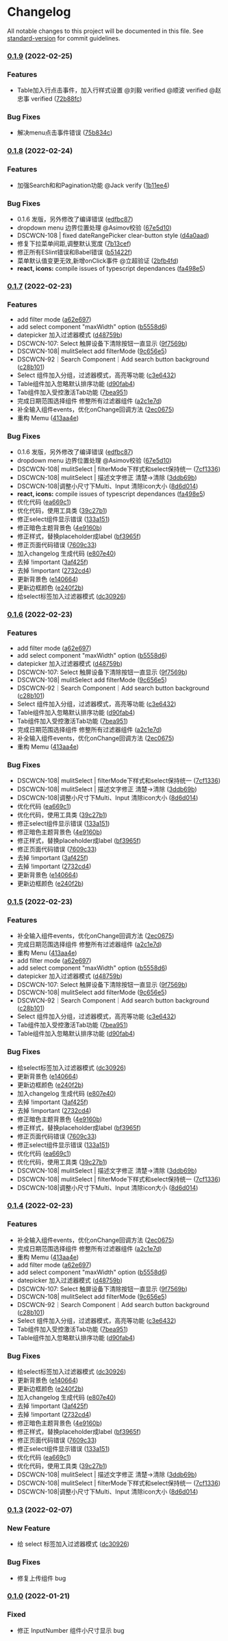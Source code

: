# Changelog

All notable changes to this project will be documented in this file. See [standard-version](https://github.com/conventional-changelog/standard-version) for commit guidelines.

### [0.1.9](https://gitlab.porsche-preview.cn///compare/v0.1.8...v0.1.9) (2022-02-25)


### Features

* Table加入行点击事件，加入行样式设置 @刘毅 verified  @顺波 verified  @赵忠事 verified ([72b88fc](https://gitlab.porsche-preview.cn///commit/72b88fc6409e56c55403c622e0d8e5ee4346ec69))


### Bug Fixes

* 解决menu点击事件错误 ([75b834c](https://gitlab.porsche-preview.cn///commit/75b834ca37f86a16dda6c1420107a89163c5661a))

### [0.1.8](https://gitlab.porsche-preview.cn///compare/v0.1.6...v0.1.8) (2022-02-24)


### Features

* 加强Search和和Pagination功能 @Jack verify ([1b11ee4](https://gitlab.porsche-preview.cn///commit/1b11ee4a405d6ddf17cd207a05676c7d00265f05))


### Bug Fixes

* 0.1.6 发版，另外修改了编译错误 ([edfbc87](https://gitlab.porsche-preview.cn///commit/edfbc8756e8766d7bdccdee9ff39a6c22a0f6ec8))
* dropdown menu 边界位置处理 @Asimov校验 ([67e5d10](https://gitlab.porsche-preview.cn///commit/67e5d104ffd07c73309734a3a2463b4b87acda2c))
* DSCWCN-108 | fixed dateRangePicker clear-button style ([d4a0aad](https://gitlab.porsche-preview.cn///commit/d4a0aadc9c047070502434e515c97650d3669e49))
* 修复下拉菜单间距,调整默认宽度 ([7b13cef](https://gitlab.porsche-preview.cn///commit/7b13cef91c0bde0cce49bfd4c4702a97b84e03dd))
* 修正所有ESlint错误和Babel错误 ([b51422f](https://gitlab.porsche-preview.cn///commit/b51422fd55e48f8815c9d830b33035885dbdc7db))
* 菜单默认值变更无效,新增onClick事件 @立超验证 ([2bfb4fd](https://gitlab.porsche-preview.cn///commit/2bfb4fd9bad9ce1cad9e7201c5ef8eac2d38ead3))
* **react, icons:** compile issues of typescript dependances ([fa498e5](https://gitlab.porsche-preview.cn///commit/fa498e5147e9cff9206f5e09ac0c6cccb2ef1025))

### [0.1.7](https://gitlab.porsche-preview.cn/porsche-digital-china/web/pui/compare/v0.1.0...v0.1.7) (2022-02-23)


### Features

* add filter mode ([a62e697](https://gitlab.porsche-preview.cn/porsche-digital-china/web/pui/commit/a62e697f50f297e6e5667b23758f5b565d14a25f))
* add select component "maxWidth" option ([b5558d6](https://gitlab.porsche-preview.cn/porsche-digital-china/web/pui/commit/b5558d6a4dfc035ded0476e3197737ab71beb479))
* datepicker 加入过滤器模式 ([d48759b](https://gitlab.porsche-preview.cn/porsche-digital-china/web/pui/commit/d48759b00199967cb405b2c44d86deb5d015cedc))
* DSCWCN-107: Select 触屏设备下清除按钮一直显示 ([9f7569b](https://gitlab.porsche-preview.cn/porsche-digital-china/web/pui/commit/9f7569b891410733c9a349117b83398e2e1eed54))
* DSCWCN-108| mulitSelect add filterMode ([9c656e5](https://gitlab.porsche-preview.cn/porsche-digital-china/web/pui/commit/9c656e569fcee52e2f81da3bdaf86f8bbb8064d3))
* DSCWCN-92｜Search Component｜Add search button background ([c28b101](https://gitlab.porsche-preview.cn/porsche-digital-china/web/pui/commit/c28b101e36f503b3d8f7fae784141b9bfee36b79))
* Select 组件加入分组，过滤器模式，高亮等功能 ([c3e6432](https://gitlab.porsche-preview.cn/porsche-digital-china/web/pui/commit/c3e64323395004dd2d76aa0c5118518c24c51a5b))
* Table组件加入忽略默认排序功能 ([d90fab4](https://gitlab.porsche-preview.cn/porsche-digital-china/web/pui/commit/d90fab4955e73d652abeabfb8c8d7bed22a85440))
* Tab组件加入受控激活Tab功能 ([7bea951](https://gitlab.porsche-preview.cn/porsche-digital-china/web/pui/commit/7bea9511f1ebe922a711af5d513b591bb25f29ce))
* 完成日期范围选择组件  修整所有过滤器组件 ([a2c1e7d](https://gitlab.porsche-preview.cn/porsche-digital-china/web/pui/commit/a2c1e7d26f2634c275f383a042c892a110487bba))
* 补全输入组件events，优化onChange回调方法 ([2ec0675](https://gitlab.porsche-preview.cn/porsche-digital-china/web/pui/commit/2ec0675c8f9539357b818d7c63e836ee8b91c86b))
* 重构 Memu ([413aa4e](https://gitlab.porsche-preview.cn/porsche-digital-china/web/pui/commit/413aa4eecdda1024b998a9f7ce3d62afb4f0b53b))


### Bug Fixes

* 0.1.6 发版，另外修改了编译错误 ([edfbc87](https://gitlab.porsche-preview.cn/porsche-digital-china/web/pui/commit/edfbc8756e8766d7bdccdee9ff39a6c22a0f6ec8))
* dropdown menu 边界位置处理 @Asimov校验 ([67e5d10](https://gitlab.porsche-preview.cn/porsche-digital-china/web/pui/commit/67e5d104ffd07c73309734a3a2463b4b87acda2c))
* DSCWCN-108| mulitSelect | filterMode下样式和select保持统一 ([7cf1336](https://gitlab.porsche-preview.cn/porsche-digital-china/web/pui/commit/7cf133628f1b44b9491a0e7614b316ea65e5c682))
* DSCWCN-108| mulitSelect | 描述文字修正 清楚->清除 ([3ddb69b](https://gitlab.porsche-preview.cn/porsche-digital-china/web/pui/commit/3ddb69b144a08b4bee80bae12a372329d12cd609))
* DSCWCN-108|调整小尺寸下Multi、Input 清除icon大小 ([8d6d014](https://gitlab.porsche-preview.cn/porsche-digital-china/web/pui/commit/8d6d014b1db72d5f3c9482ed1bb0c32dd345b1da))
* **react, icons:** compile issues of typescript dependances ([fa498e5](https://gitlab.porsche-preview.cn/porsche-digital-china/web/pui/commit/fa498e5147e9cff9206f5e09ac0c6cccb2ef1025))
* 优化代码 ([ea669c1](https://gitlab.porsche-preview.cn/porsche-digital-china/web/pui/commit/ea669c1554a5ed2288145562d69bbe431f8b621f))
* 优化代码，使用工具类 ([39c27b1](https://gitlab.porsche-preview.cn/porsche-digital-china/web/pui/commit/39c27b13c45c974d3774796d6ffc4641f2f0d5e5))
* 修正select组件显示错误 ([133a151](https://gitlab.porsche-preview.cn/porsche-digital-china/web/pui/commit/133a151523945cb68043aa058f196ec4face142a))
* 修正暗色主题背景色 ([4e9160b](https://gitlab.porsche-preview.cn/porsche-digital-china/web/pui/commit/4e9160b574c215f80a8557d9dbf5db93897ee44a))
* 修正样式，替换placeholder成label ([bf3965f](https://gitlab.porsche-preview.cn/porsche-digital-china/web/pui/commit/bf3965f9d0ef0cef729a15355c506a1cfb2c6ca8))
* 修正页面代码错误 ([7609c33](https://gitlab.porsche-preview.cn/porsche-digital-china/web/pui/commit/7609c333ad0795f9e6ef6d38676d9160e11b07f7))
* 加入changelog 生成代码 ([e807e40](https://gitlab.porsche-preview.cn/porsche-digital-china/web/pui/commit/e807e40719bb1451501667b306a626daa8421692))
* 去掉 !important ([3af425f](https://gitlab.porsche-preview.cn/porsche-digital-china/web/pui/commit/3af425f3e0b050ad5bb0bdea13c458883692a515))
* 去掉 !important ([2732cd4](https://gitlab.porsche-preview.cn/porsche-digital-china/web/pui/commit/2732cd4c8761efc290d13b8e308ea7a8c7867082))
* 更新背景色 ([e140664](https://gitlab.porsche-preview.cn/porsche-digital-china/web/pui/commit/e140664bdcfb42b240579524aa044ca249190191))
* 更新边框颜色 ([e240f2b](https://gitlab.porsche-preview.cn/porsche-digital-china/web/pui/commit/e240f2b7ba04b58edaacd928de434977b189344f))
* 给select标签加入过滤器模式 ([dc30926](https://gitlab.porsche-preview.cn/porsche-digital-china/web/pui/commit/dc309263587b9992d4fcd89c9536df7e615f3bd7))

### [0.1.6](https://gitlab.porsche-preview.cn///compare/v0.1.3...v0.1.6) (2022-02-23)


### Features

* add filter mode ([a62e697](https://gitlab.porsche-preview.cn///commit/a62e697f50f297e6e5667b23758f5b565d14a25f))
* add select component "maxWidth" option ([b5558d6](https://gitlab.porsche-preview.cn///commit/b5558d6a4dfc035ded0476e3197737ab71beb479))
* datepicker 加入过滤器模式 ([d48759b](https://gitlab.porsche-preview.cn///commit/d48759b00199967cb405b2c44d86deb5d015cedc))
* DSCWCN-107: Select 触屏设备下清除按钮一直显示 ([9f7569b](https://gitlab.porsche-preview.cn///commit/9f7569b891410733c9a349117b83398e2e1eed54))
* DSCWCN-108| mulitSelect add filterMode ([9c656e5](https://gitlab.porsche-preview.cn///commit/9c656e569fcee52e2f81da3bdaf86f8bbb8064d3))
* DSCWCN-92｜Search Component｜Add search button background ([c28b101](https://gitlab.porsche-preview.cn///commit/c28b101e36f503b3d8f7fae784141b9bfee36b79))
* Select 组件加入分组，过滤器模式，高亮等功能 ([c3e6432](https://gitlab.porsche-preview.cn///commit/c3e64323395004dd2d76aa0c5118518c24c51a5b))
* Table组件加入忽略默认排序功能 ([d90fab4](https://gitlab.porsche-preview.cn///commit/d90fab4955e73d652abeabfb8c8d7bed22a85440))
* Tab组件加入受控激活Tab功能 ([7bea951](https://gitlab.porsche-preview.cn///commit/7bea9511f1ebe922a711af5d513b591bb25f29ce))
* 完成日期范围选择组件  修整所有过滤器组件 ([a2c1e7d](https://gitlab.porsche-preview.cn///commit/a2c1e7d26f2634c275f383a042c892a110487bba))
* 补全输入组件events，优化onChange回调方法 ([2ec0675](https://gitlab.porsche-preview.cn///commit/2ec0675c8f9539357b818d7c63e836ee8b91c86b))
* 重构 Memu ([413aa4e](https://gitlab.porsche-preview.cn///commit/413aa4eecdda1024b998a9f7ce3d62afb4f0b53b))


### Bug Fixes

* DSCWCN-108| mulitSelect | filterMode下样式和select保持统一 ([7cf1336](https://gitlab.porsche-preview.cn///commit/7cf133628f1b44b9491a0e7614b316ea65e5c682))
* DSCWCN-108| mulitSelect | 描述文字修正 清楚->清除 ([3ddb69b](https://gitlab.porsche-preview.cn///commit/3ddb69b144a08b4bee80bae12a372329d12cd609))
* DSCWCN-108|调整小尺寸下Multi、Input 清除icon大小 ([8d6d014](https://gitlab.porsche-preview.cn///commit/8d6d014b1db72d5f3c9482ed1bb0c32dd345b1da))
* 优化代码 ([ea669c1](https://gitlab.porsche-preview.cn///commit/ea669c1554a5ed2288145562d69bbe431f8b621f))
* 优化代码，使用工具类 ([39c27b1](https://gitlab.porsche-preview.cn///commit/39c27b13c45c974d3774796d6ffc4641f2f0d5e5))
* 修正select组件显示错误 ([133a151](https://gitlab.porsche-preview.cn///commit/133a151523945cb68043aa058f196ec4face142a))
* 修正暗色主题背景色 ([4e9160b](https://gitlab.porsche-preview.cn///commit/4e9160b574c215f80a8557d9dbf5db93897ee44a))
* 修正样式，替换placeholder成label ([bf3965f](https://gitlab.porsche-preview.cn///commit/bf3965f9d0ef0cef729a15355c506a1cfb2c6ca8))
* 修正页面代码错误 ([7609c33](https://gitlab.porsche-preview.cn///commit/7609c333ad0795f9e6ef6d38676d9160e11b07f7))
* 去掉 !important ([3af425f](https://gitlab.porsche-preview.cn///commit/3af425f3e0b050ad5bb0bdea13c458883692a515))
* 去掉 !important ([2732cd4](https://gitlab.porsche-preview.cn///commit/2732cd4c8761efc290d13b8e308ea7a8c7867082))
* 更新背景色 ([e140664](https://gitlab.porsche-preview.cn///commit/e140664bdcfb42b240579524aa044ca249190191))
* 更新边框颜色 ([e240f2b](https://gitlab.porsche-preview.cn///commit/e240f2b7ba04b58edaacd928de434977b189344f))

### [0.1.5](https://gitlab.porsche-preview.cn/porsche-digital-china/web/pui/compare/v0.1.0...v0.1.5) (2022-02-23)


### Features

* 补全输入组件events，优化onChange回调方法 ([2ec0675](https://gitlab.porsche-preview.cn/porsche-digital-china/web/pui/commit/2ec0675c8f9539357b818d7c63e836ee8b91c86b))
* 完成日期范围选择组件  修整所有过滤器组件 ([a2c1e7d](https://gitlab.porsche-preview.cn/porsche-digital-china/web/pui/commit/a2c1e7d26f2634c275f383a042c892a110487bba))
* 重构 Menu ([413aa4e](https://gitlab.porsche-preview.cn/porsche-digital-china/web/pui/commit/413aa4eecdda1024b998a9f7ce3d62afb4f0b53b))
* add filter mode ([a62e697](https://gitlab.porsche-preview.cn/porsche-digital-china/web/pui/commit/a62e697f50f297e6e5667b23758f5b565d14a25f))
* add select component "maxWidth" option ([b5558d6](https://gitlab.porsche-preview.cn/porsche-digital-china/web/pui/commit/b5558d6a4dfc035ded0476e3197737ab71beb479))
* datepicker 加入过滤器模式 ([d48759b](https://gitlab.porsche-preview.cn/porsche-digital-china/web/pui/commit/d48759b00199967cb405b2c44d86deb5d015cedc))
* DSCWCN-107: Select 触屏设备下清除按钮一直显示 ([9f7569b](https://gitlab.porsche-preview.cn/porsche-digital-china/web/pui/commit/9f7569b891410733c9a349117b83398e2e1eed54))
* DSCWCN-108| mulitSelect add filterMode ([9c656e5](https://gitlab.porsche-preview.cn/porsche-digital-china/web/pui/commit/9c656e569fcee52e2f81da3bdaf86f8bbb8064d3))
* DSCWCN-92｜Search Component｜Add search button background ([c28b101](https://gitlab.porsche-preview.cn/porsche-digital-china/web/pui/commit/c28b101e36f503b3d8f7fae784141b9bfee36b79))
* Select 组件加入分组，过滤器模式，高亮等功能 ([c3e6432](https://gitlab.porsche-preview.cn/porsche-digital-china/web/pui/commit/c3e64323395004dd2d76aa0c5118518c24c51a5b))
* Tab组件加入受控激活Tab功能 ([7bea951](https://gitlab.porsche-preview.cn/porsche-digital-china/web/pui/commit/7bea9511f1ebe922a711af5d513b591bb25f29ce))
* Table组件加入忽略默认排序功能 ([d90fab4](https://gitlab.porsche-preview.cn/porsche-digital-china/web/pui/commit/d90fab4955e73d652abeabfb8c8d7bed22a85440))


### Bug Fixes

* 给select标签加入过滤器模式 ([dc30926](https://gitlab.porsche-preview.cn/porsche-digital-china/web/pui/commit/dc309263587b9992d4fcd89c9536df7e615f3bd7))
* 更新背景色 ([e140664](https://gitlab.porsche-preview.cn/porsche-digital-china/web/pui/commit/e140664bdcfb42b240579524aa044ca249190191))
* 更新边框颜色 ([e240f2b](https://gitlab.porsche-preview.cn/porsche-digital-china/web/pui/commit/e240f2b7ba04b58edaacd928de434977b189344f))
* 加入changelog 生成代码 ([e807e40](https://gitlab.porsche-preview.cn/porsche-digital-china/web/pui/commit/e807e40719bb1451501667b306a626daa8421692))
* 去掉 !important ([3af425f](https://gitlab.porsche-preview.cn/porsche-digital-china/web/pui/commit/3af425f3e0b050ad5bb0bdea13c458883692a515))
* 去掉 !important ([2732cd4](https://gitlab.porsche-preview.cn/porsche-digital-china/web/pui/commit/2732cd4c8761efc290d13b8e308ea7a8c7867082))
* 修正暗色主题背景色 ([4e9160b](https://gitlab.porsche-preview.cn/porsche-digital-china/web/pui/commit/4e9160b574c215f80a8557d9dbf5db93897ee44a))
* 修正样式，替换placeholder成label ([bf3965f](https://gitlab.porsche-preview.cn/porsche-digital-china/web/pui/commit/bf3965f9d0ef0cef729a15355c506a1cfb2c6ca8))
* 修正页面代码错误 ([7609c33](https://gitlab.porsche-preview.cn/porsche-digital-china/web/pui/commit/7609c333ad0795f9e6ef6d38676d9160e11b07f7))
* 修正select组件显示错误 ([133a151](https://gitlab.porsche-preview.cn/porsche-digital-china/web/pui/commit/133a151523945cb68043aa058f196ec4face142a))
* 优化代码 ([ea669c1](https://gitlab.porsche-preview.cn/porsche-digital-china/web/pui/commit/ea669c1554a5ed2288145562d69bbe431f8b621f))
* 优化代码，使用工具类 ([39c27b1](https://gitlab.porsche-preview.cn/porsche-digital-china/web/pui/commit/39c27b13c45c974d3774796d6ffc4641f2f0d5e5))
* DSCWCN-108| mulitSelect | 描述文字修正 清楚->清除 ([3ddb69b](https://gitlab.porsche-preview.cn/porsche-digital-china/web/pui/commit/3ddb69b144a08b4bee80bae12a372329d12cd609))
* DSCWCN-108| mulitSelect | filterMode下样式和select保持统一 ([7cf1336](https://gitlab.porsche-preview.cn/porsche-digital-china/web/pui/commit/7cf133628f1b44b9491a0e7614b316ea65e5c682))
* DSCWCN-108|调整小尺寸下Multi、Input 清除icon大小 ([8d6d014](https://gitlab.porsche-preview.cn/porsche-digital-china/web/pui/commit/8d6d014b1db72d5f3c9482ed1bb0c32dd345b1da))

### [0.1.4](https://gitlab.porsche-preview.cn/porsche-digital-china/web/pui/compare/v0.1.0...v0.1.4) (2022-02-23)


### Features

* 补全输入组件events，优化onChange回调方法 ([2ec0675](https://gitlab.porsche-preview.cn/porsche-digital-china/web/pui/commit/2ec0675c8f9539357b818d7c63e836ee8b91c86b))
* 完成日期范围选择组件  修整所有过滤器组件 ([a2c1e7d](https://gitlab.porsche-preview.cn/porsche-digital-china/web/pui/commit/a2c1e7d26f2634c275f383a042c892a110487bba))
* 重构 Memu ([413aa4e](https://gitlab.porsche-preview.cn/porsche-digital-china/web/pui/commit/413aa4eecdda1024b998a9f7ce3d62afb4f0b53b))
* add filter mode ([a62e697](https://gitlab.porsche-preview.cn/porsche-digital-china/web/pui/commit/a62e697f50f297e6e5667b23758f5b565d14a25f))
* add select component "maxWidth" option ([b5558d6](https://gitlab.porsche-preview.cn/porsche-digital-china/web/pui/commit/b5558d6a4dfc035ded0476e3197737ab71beb479))
* datepicker 加入过滤器模式 ([d48759b](https://gitlab.porsche-preview.cn/porsche-digital-china/web/pui/commit/d48759b00199967cb405b2c44d86deb5d015cedc))
* DSCWCN-107: Select 触屏设备下清除按钮一直显示 ([9f7569b](https://gitlab.porsche-preview.cn/porsche-digital-china/web/pui/commit/9f7569b891410733c9a349117b83398e2e1eed54))
* DSCWCN-108| mulitSelect add filterMode ([9c656e5](https://gitlab.porsche-preview.cn/porsche-digital-china/web/pui/commit/9c656e569fcee52e2f81da3bdaf86f8bbb8064d3))
* DSCWCN-92｜Search Component｜Add search button background ([c28b101](https://gitlab.porsche-preview.cn/porsche-digital-china/web/pui/commit/c28b101e36f503b3d8f7fae784141b9bfee36b79))
* Select 组件加入分组，过滤器模式，高亮等功能 ([c3e6432](https://gitlab.porsche-preview.cn/porsche-digital-china/web/pui/commit/c3e64323395004dd2d76aa0c5118518c24c51a5b))
* Tab组件加入受控激活Tab功能 ([7bea951](https://gitlab.porsche-preview.cn/porsche-digital-china/web/pui/commit/7bea9511f1ebe922a711af5d513b591bb25f29ce))
* Table组件加入忽略默认排序功能 ([d90fab4](https://gitlab.porsche-preview.cn/porsche-digital-china/web/pui/commit/d90fab4955e73d652abeabfb8c8d7bed22a85440))


### Bug Fixes

* 给select标签加入过滤器模式 ([dc30926](https://gitlab.porsche-preview.cn/porsche-digital-china/web/pui/commit/dc309263587b9992d4fcd89c9536df7e615f3bd7))
* 更新背景色 ([e140664](https://gitlab.porsche-preview.cn/porsche-digital-china/web/pui/commit/e140664bdcfb42b240579524aa044ca249190191))
* 更新边框颜色 ([e240f2b](https://gitlab.porsche-preview.cn/porsche-digital-china/web/pui/commit/e240f2b7ba04b58edaacd928de434977b189344f))
* 加入changelog 生成代码 ([e807e40](https://gitlab.porsche-preview.cn/porsche-digital-china/web/pui/commit/e807e40719bb1451501667b306a626daa8421692))
* 去掉 !important ([3af425f](https://gitlab.porsche-preview.cn/porsche-digital-china/web/pui/commit/3af425f3e0b050ad5bb0bdea13c458883692a515))
* 去掉 !important ([2732cd4](https://gitlab.porsche-preview.cn/porsche-digital-china/web/pui/commit/2732cd4c8761efc290d13b8e308ea7a8c7867082))
* 修正暗色主题背景色 ([4e9160b](https://gitlab.porsche-preview.cn/porsche-digital-china/web/pui/commit/4e9160b574c215f80a8557d9dbf5db93897ee44a))
* 修正样式，替换placeholder成label ([bf3965f](https://gitlab.porsche-preview.cn/porsche-digital-china/web/pui/commit/bf3965f9d0ef0cef729a15355c506a1cfb2c6ca8))
* 修正页面代码错误 ([7609c33](https://gitlab.porsche-preview.cn/porsche-digital-china/web/pui/commit/7609c333ad0795f9e6ef6d38676d9160e11b07f7))
* 修正select组件显示错误 ([133a151](https://gitlab.porsche-preview.cn/porsche-digital-china/web/pui/commit/133a151523945cb68043aa058f196ec4face142a))
* 优化代码 ([ea669c1](https://gitlab.porsche-preview.cn/porsche-digital-china/web/pui/commit/ea669c1554a5ed2288145562d69bbe431f8b621f))
* 优化代码，使用工具类 ([39c27b1](https://gitlab.porsche-preview.cn/porsche-digital-china/web/pui/commit/39c27b13c45c974d3774796d6ffc4641f2f0d5e5))
* DSCWCN-108| mulitSelect | 描述文字修正 清楚->清除 ([3ddb69b](https://gitlab.porsche-preview.cn/porsche-digital-china/web/pui/commit/3ddb69b144a08b4bee80bae12a372329d12cd609))
* DSCWCN-108| mulitSelect | filterMode下样式和select保持统一 ([7cf1336](https://gitlab.porsche-preview.cn/porsche-digital-china/web/pui/commit/7cf133628f1b44b9491a0e7614b316ea65e5c682))
* DSCWCN-108|调整小尺寸下Multi、Input 清除icon大小 ([8d6d014](https://gitlab.porsche-preview.cn/porsche-digital-china/web/pui/commit/8d6d014b1db72d5f3c9482ed1bb0c32dd345b1da))

### [0.1.3](https://gitlab.porsche-preview.cn///compare/v0.1.2...v0.1.3) (2022-02-07)

### New Feature

- 给 select 标签加入过滤器模式 ([dc30926](https://gitlab.porsche-preview.cn///commit/dc309263587b9992d4fcd89c9536df7e615f3bd7))

### Bug Fixes

- 修复上传组件 bug

### [0.1.0](///compare/v1.2.1...v1.2.2) (2022-01-21)

### Fixed

- 修正 InputNumber 组件小尺寸显示 bug
